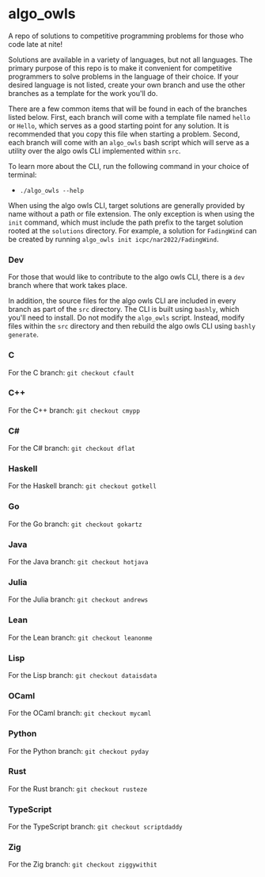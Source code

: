 # algo_owls
A repo of solutions to competitive programming problems for those who code late at nite!

Solutions are available in a variety of languages, but not all languages. The primary purpose of this repo is to make it convenient for competitive programmers to solve problems in the language of their choice. If your desired language is not listed, create your own branch and use the other branches as a template for the work you'll do.

There are a few common items that will be found in each of the branches listed below. First, each branch will come with a template file named `hello` or `Hello`, which serves as a good starting point for any solution. It is recommended that you copy this file when starting a problem. Second, each branch will come with an `algo_owls` bash script which will serve as a utility over the algo owls CLI implemented within `src`.

To learn more about the CLI, run the following command in your choice of terminal:
- `./algo_owls --help`

When using the algo owls CLI, target solutions are generally provided by name without a path or file extension. The only exception is when using the `init` command, which must include the path prefix to the target solution rooted at the `solutions` directory. For example, a solution for `FadingWind` can be created by running `algo_owls init icpc/nar2022/FadingWind`.

### Dev
For those that would like to contribute to the algo owls CLI, there is a `dev` branch where that work takes place.

In addition, the source files for the algo owls CLI are included in every branch as part of the `src` directory. The CLI is built using `bashly`, which you'll need to install. Do not modify the `algo_owls` script. Instead, modify files within the `src` directory and then rebuild the algo owls CLI using `bashly generate`.

### C
For the C branch: `git checkout cfault`

### C++
For the C++ branch: `git checkout cmypp`

### C#
For the C# branch: `git checkout dflat`

### Haskell
For the Haskell branch: `git checkout gotkell`

### Go
For the Go branch: `git checkout gokartz`

### Java
For the Java branch: `git checkout hotjava`

### Julia
For the Julia branch: `git checkout andrews`

### Lean
For the Lean branch: `git checkout leanonme`

### Lisp
For the Lisp branch: `git checkout dataisdata`

### OCaml
For the OCaml branch: `git checkout mycaml`

### Python
For the Python branch: `git checkout pyday`

### Rust
For the Rust branch: `git checkout rusteze`

### TypeScript
For the TypeScript branch: `git checkout scriptdaddy`

### Zig
For the Zig branch: `git checkout ziggywithit`
